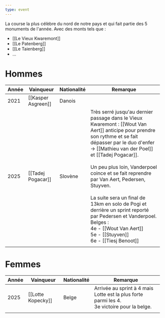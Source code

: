 ```yaml
---
type: event
---
```


La course la plus célèbre du nord de notre pays et qui fait partie des 5 monuments de l'année. Avec des monts tels que :
- [[Le Vieux Kwaremont]]
- [[Le Patenberg]]
- [[Le Taienberg]]
- ...

# Hommes

| Année | Vainqueur          | Nationalité | Remarque                                                                                                                                                                                                                                                                                                                                                                                                                                                                                        |
| ----- | ------------------ | ----------- | ----------------------------------------------------------------------------------------------------------------------------------------------------------------------------------------------------------------------------------------------------------------------------------------------------------------------------------------------------------------------------------------------------------------------------------------------------------------------------------------------- |
| 2021  | [[Kasper Asgreen]] | Danois      |                                                                                                                                                                                                                                                                                                                                                                                                                                                                                                 |
| 2025  | [[Tadej Pogacar]]  | Slovène     | Très serré jusqu'au dernier passage dans le Vieux Kwaremont : [[Wout Van Aert]] anticipe pour prendre son rythme et se fait dépasser par le duo d'enfer -> [[Mathieu van der Poel]] et [[Tadej Pogacar]]. <br><br>Un peu plus loin, Vanderpoel coince et se fait reprendre par Van Aert, Pedersen, Stuyven. <br><br>La suite sera un final de 13km en solo de Pogi et derrière un sprint reporté par Pedersen et Vanderpoel.<br>Belges :<br>4e - [[Wout Van Aert]]<br>5e - [[Stuyven]]<br>6e - [[Tiesj Benoot]] |
|       |                    |             |                                                                                                                                                                                                                                                                                                                                                                                                                                                                                                 |
# Femmes

| Année | Vainqueur         | Nationalité | Remarque                                                                                      |
| ----- | ----------------- | ----------- | --------------------------------------------------------------------------------------------- |
| 2025  | [[Lotte Kopecky]] | Belge       | Arrivée au sprint à 4 mais Lotte est la plus forte parmi les 4.<br>3e victoire pour la belge. |
|       |                   |             |                                                                                               |
